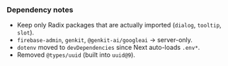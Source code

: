 ### Dependency notes

- Keep only Radix packages that are actually imported (`dialog`, `tooltip`, `slot`).
- `firebase-admin`, `genkit`, `@genkit-ai/googleai` → server-only.
- `dotenv` moved to `devDependencies` since Next auto-loads `.env*`.
- Removed `@types/uuid` (built into `uuid@9`).
